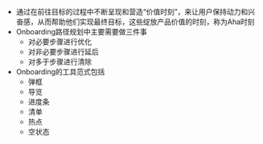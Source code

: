 - 通过在前往目标的过程中不断呈现和营造“价值时刻”，来让用户保持动力和兴奋感，从而帮助他们实现最终目标，这些绽放产品价值的时刻，称为Aha时刻
- Onboarding路径规划中主要需要做三件事
  - 对必要步骤进行优化
  - 对非必要步骤进行延后
  - 对多于步骤进行清除
- Onboarding的工具范式包括
  - 弹框
  - 导览
  - 进度条
  - 清单
  - 热点
  - 空状态